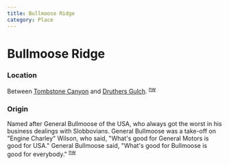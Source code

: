 ```yaml
---
title: Bullmoose Ridge
category: Place
---
```

# Bullmoose Ridge
### Location

Between [Tombstone Canyon](/Area/Tombstone-Canyon) and [Druthers Gulch](/Area/Druthers-Gulch). <sup>[nw][]</sup>

### Origin

Named after General Bullmoose of the USA, who always got the worst in his business dealings with Slobbovians. General Bullmoose was a take-off on "Engine Charley" Wilson, who said, "What's good for General Motors is good for USA." General Bullmoose said, "What's good for Bullmoose is good for everybody." <sup>[nw][]</sup>


[nw]: /Names-Walt "Meany Names by Walter Little, 1984"
